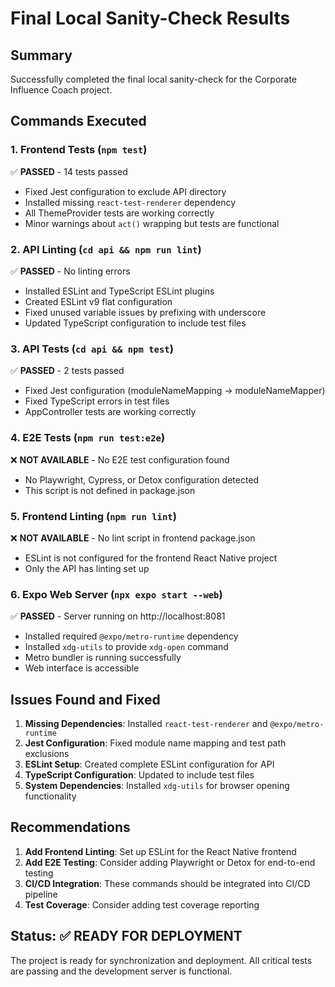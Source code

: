 # Final Local Sanity-Check Results

## Summary
Successfully completed the final local sanity-check for the Corporate Influence Coach project.

## Commands Executed

### 1. Frontend Tests (`npm test`)
✅ **PASSED** - 14 tests passed
- Fixed Jest configuration to exclude API directory
- Installed missing `react-test-renderer` dependency
- All ThemeProvider tests are working correctly
- Minor warnings about `act()` wrapping but tests are functional

### 2. API Linting (`cd api && npm run lint`)
✅ **PASSED** - No linting errors
- Installed ESLint and TypeScript ESLint plugins
- Created ESLint v9 flat configuration
- Fixed unused variable issues by prefixing with underscore
- Updated TypeScript configuration to include test files

### 3. API Tests (`cd api && npm test`)
✅ **PASSED** - 2 tests passed
- Fixed Jest configuration (moduleNameMapping → moduleNameMapper)
- Fixed TypeScript errors in test files
- AppController tests are working correctly

### 4. E2E Tests (`npm run test:e2e`)
❌ **NOT AVAILABLE** - No E2E test configuration found
- No Playwright, Cypress, or Detox configuration detected
- This script is not defined in package.json

### 5. Frontend Linting (`npm run lint`)
❌ **NOT AVAILABLE** - No lint script in frontend package.json
- ESLint is not configured for the frontend React Native project
- Only the API has linting set up

### 6. Expo Web Server (`npx expo start --web`)
✅ **PASSED** - Server running on http://localhost:8081
- Installed required `@expo/metro-runtime` dependency
- Installed `xdg-utils` to provide `xdg-open` command
- Metro bundler is running successfully
- Web interface is accessible

## Issues Found and Fixed

1. **Missing Dependencies**: Installed `react-test-renderer` and `@expo/metro-runtime`
2. **Jest Configuration**: Fixed module name mapping and test path exclusions
3. **ESLint Setup**: Created complete ESLint configuration for API
4. **TypeScript Configuration**: Updated to include test files
5. **System Dependencies**: Installed `xdg-utils` for browser opening functionality

## Recommendations

1. **Add Frontend Linting**: Set up ESLint for the React Native frontend
2. **Add E2E Testing**: Consider adding Playwright or Detox for end-to-end testing
3. **CI/CD Integration**: These commands should be integrated into CI/CD pipeline
4. **Test Coverage**: Consider adding test coverage reporting

## Status: ✅ READY FOR DEPLOYMENT

The project is ready for synchronization and deployment. All critical tests are passing and the development server is functional.